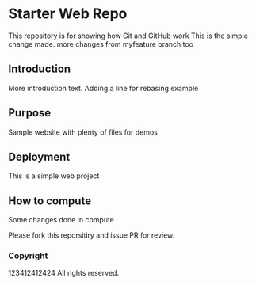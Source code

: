# Starter Web Repo

This repository is for showing how Git and GitHub work
This is the simple change made.
more changes from myfeature branch too

## Introduction

More introduction text.
Adding a line for rebasing example

## Purpose

Sample website with plenty of files for demos

## Deployment

This is a simple web project 

## How to compute
Some changes done in compute

Please fork this reporsitiry and issue PR for review.

### Copyright

123412412424 All rights reserved.